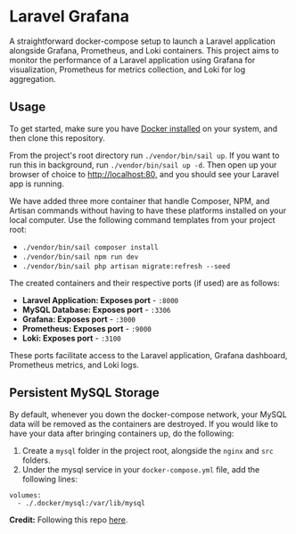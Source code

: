 # Laravel Grafana
A straightforward docker-compose setup to launch a Laravel application alongside Grafana, Prometheus, and Loki containers. This project aims to monitor the performance of a Laravel application using Grafana for visualization, Prometheus for metrics collection, and Loki for log aggregation.

## Usage

To get started, make sure you have [Docker installed](https://docs.docker.com/docker-for-mac/install/) on your system, and then clone this repository.

From the project's root directory run `./vendor/bin/sail up`. If you want to run this in background, run `./vendor/bin/sail up -d`. Then open up your browser of choice to [http://localhost:80,](http://localhost:80) and you should see your Laravel app is running. 

We have added three more container that handle Composer, NPM, and Artisan commands without having to have these platforms installed on your local computer. Use the following command templates from your project root:

- `./vendor/bin/sail composer install`
- `./vendor/bin/sail npm run dev`
- `./vendor/bin/sail php artisan migrate:refresh --seed` 

The created containers and their respective ports (if used) are as follows:

- **Laravel Application: Exposes port** - `:8000`
- **MySQL Database: Exposes port** - `:3306`
- **Grafana: Exposes port** - `:3000`
- **Prometheus: Exposes port** - `:9000`
- **Loki: Exposes port** - `:3100`

These ports facilitate access to the Laravel application, Grafana dashboard, Prometheus metrics, and Loki logs.

## Persistent MySQL Storage

By default, whenever you down the docker-compose network, your MySQL data will be removed as the containers are destroyed. If you would like to have your data after bringing containers up, do the following:

1. Create a `mysql` folder in the project root, alongside the `nginx` and `src` folders.
2. Under the mysql service in your `docker-compose.yml` file, add the following lines:

```
volumes:
  - ./.docker/mysql:/var/lib/mysql
```

**Credit:** Following this repo [here](https://github.com/aschmelyun/laravel-grafana-dashboard).
